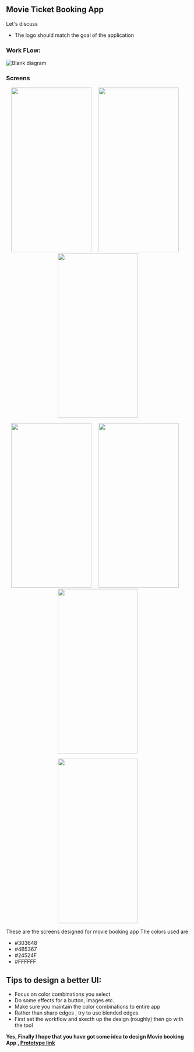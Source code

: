 ## Movie Ticket Booking App
Let's discuss
- The logo should match the goal of the application
### Work FLow:
![Blank diagram](https://user-images.githubusercontent.com/54928117/141670328-dc88baca-e4ce-447b-9ad2-7d8e2572ab96.jpeg)
### Screens
<p align="center">
  <img src="https://user-images.githubusercontent.com/54928117/141670363-3e04fcf0-3e29-491d-ae3e-3182e5c68d15.png" height="450" width="220" /> &nbsp  &nbsp
<img src="https://user-images.githubusercontent.com/54928117/141670366-919d1454-a48a-40fe-bcf9-8b6aaf14acc4.png" height="450" width="220" />  &nbsp  &nbsp
<img src="https://user-images.githubusercontent.com/54928117/141670373-f1e691cb-84c9-4997-a3da-8dd53802d96c.png" height="450" width="220" />
 

</p>
<p align="center">
   <img src="https://user-images.githubusercontent.com/54928117/141670378-4ecbc6d7-2621-4d20-82fb-76c9462bdf58.png" height="450" width="220" />  &nbsp  &nbsp
  <img src="https://user-images.githubusercontent.com/54928117/141670379-d8dbf1c3-6393-48bc-9771-4557345cb807.png" height="450" width="220" /> &nbsp  &nbsp
  <img src="https://user-images.githubusercontent.com/54928117/141672788-1bbcc895-33df-43e7-9556-fa0843d60696.png" height="450" width="220" />
  </p>
  

<p align="center">
   <img src="https://user-images.githubusercontent.com/54928117/141672753-89f86c20-1f88-4938-a4dd-437f08839a6e.png" height="450" width="220" /> </p>


  These are the screens designed for movie booking app
  The colors used are 
  - #303648
  - #4B5367
  - #24524F
  - #FFFFFF

## Tips to design a better UI:
- Focus on color combinations you select
- Do some effects for a button, images etc..
- Make sure you maintain the color combinations to entire app
- Rather than sharp edges , try to use blended edges
- First set the workflow and skecth up the design (roughly) then go with the tool

**Yes, Finally I hope that you have got some idea to design Movie booking App , 
  [Prototype link](https://www.figma.com/file/nXrsloq082TnCp0JcbPe9p/Movie-booking?node-id=2%3A9)**
  
